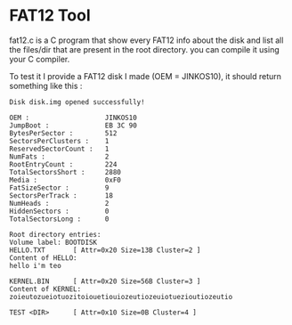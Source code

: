 # FAT12 Tool

fat12.c is a C program that show every FAT12 info about the disk and list all the files/dir that are present in the root directory.
you can compile it using your C compiler.

To test it I provide a FAT12 disk I made (OEM = JINKOS10), it should return something like this : 

```
Disk disk.img opened successfully!

OEM :                   JINKOS10
JumpBoot :              EB 3C 90
BytesPerSector :        512
SectorsPerClusters :    1
ReservedSectorCount :   1
NumFats :               2
RootEntryCount :        224
TotalSectorsShort :     2880
Media :                 0xF0
FatSizeSector :         9
SectorsPerTrack :       18
NumHeads :              2
HiddenSectors :         0
TotalSectorsLong :      0

Root directory entries:
Volume label: BOOTDISK
HELLO.TXT       [ Attr=0x20 Size=13B Cluster=2 ]
Content of HELLO:
hello i'm teo

KERNEL.BIN      [ Attr=0x20 Size=56B Cluster=3 ]
Content of KERNEL:
zoieutozueiotuozitoiouetiouiozeutiozeuiotuezioutiozeutio

TEST <DIR>      [ Attr=0x10 Size=0B Cluster=4 ]
```

